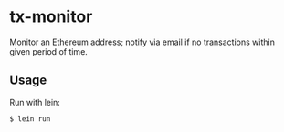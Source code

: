 # tx-monitor

Monitor an Ethereum address; notify via email if no transactions within given period of time.

## Usage

Run with lein:

    $ lein run
